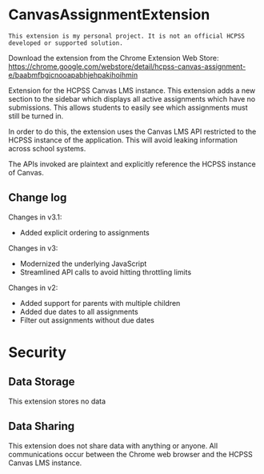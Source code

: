 # CanvasAssignmentExtension

```
This extension is my personal project. It is not an official HCPSS developed or supported solution.
```

Download the extension from the Chrome Extension Web Store: https://chrome.google.com/webstore/detail/hcpss-canvas-assignment-e/baabmfbgjcnooapabhjehpakihoihmin


Extension for the HCPSS Canvas LMS instance. This extension adds a new section to the sidebar which displays all active assignments which have no submissions. This allows students to easily see which assignments must still be turned in.

In order to do this, the extension uses the Canvas LMS API restricted to the HCPSS instance of the application. This will avoid leaking information across school systems.

The APIs invoked are plaintext and explicitly reference the HCPSS instance of Canvas.

## Change log
Changes in v3.1:
- Added explicit ordering to assignments

Changes in v3:
- Modernized the underlying JavaScript
- Streamlined API calls to avoid hitting throttling limits

Changes in v2:
- Added support for parents with multiple children
- Added due dates to all assignments
- Filter out assignments without due dates

# Security

## Data Storage
This extension stores no data

## Data Sharing
This extension does not share data with anything or anyone. All communications occur between the Chrome web browser and the HCPSS Canvas LMS instance.
